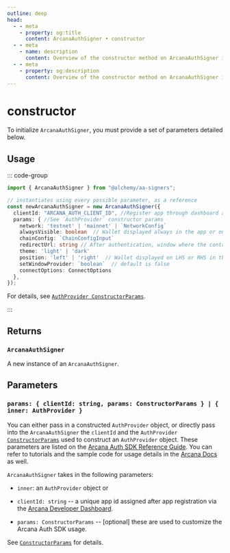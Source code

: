 ```yaml
---
outline: deep
head:
  - - meta
    - property: og:title
      content: ArcanaAuthSigner • constructor
  - - meta
    - name: description
      content: Overview of the constructor method on ArcanaAuthSigner in aa-signers
  - - meta
    - property: og:description
      content: Overview of the constructor method on ArcanaAuthSigner in aa-signers
---
```


# constructor

To initialize `ArcanaAuthSigner`, you must provide a set of parameters detailed below.

## Usage

::: code-group

```ts [example.ts]
import { ArcanaAuthSigner } from "@alchemy/aa-signers";

// instantiates using every possible parameter, as a reference
const newArcanaAuthSigner = new ArcanaAuthSigner({
  clientId: "ARCANA_AUTH_CLIENT_ID", //Register app through dashboard and get clientId
  params: { //See `AuthProvider` constructor params
    network: 'testnet' | 'mainnet' | `NetworkConfig`
    alwaysVisible: boolean  // Wallet displayed always in the app or only when a transaction needs review
    chainConfig: `ChainConfigInput`
    redirectUrl: string // After authentication, window where the control returns
    theme: 'light' | 'dark'
    position: 'left' | 'right'  // Wallet displayed on LHS or RHS in the app context
    setWindowProvider: `boolean`  // default is false
    connectOptions: ConnectOptions
  },
});
```

For details, see [`AuthProvider ConstructorParams`](https://authsdk-ref-guide.netlify.app/interfaces/constructorparams).

:::

## Returns

### `ArcanaAuthSigner`

A new instance of an `ArcanaAuthSigner`.

## Parameters

### `params: { clientId: string, params: ConstructorParams } | { inner: AuthProvider }`

You can either pass in a constructed `AuthProvider` object, or directly pass into the `ArcanaAuthSigner` the `clientId` and the `AuthProvider` [`ConstructorParams`](https://authsdk-ref-guide.netlify.app/interfaces/constructorparams) used to construct an `AuthProvider` object. These parameters are listed on the [Arcana Auth SDK Reference Guide](https://authsdk-ref-guide.netlify.app/interfaces/constructorparams). You can refer to tutorials and the sample code for usage details in the [Arcana Docs](https://docs.arcana.network/tutorials/code-samples/web/) as well.

`ArcanaAuthSigner` takes in the following parameters:

- `inner`: an `AuthProvider` object
or
- `clientId: string` -- a unique app id assigned after app registration via the [Arcana Developer Dashboard](https://dashboard.arcana.network/).

- `params: ConstructorParams` -- [optional] these are used to customize the Arcana Auth SDK usage.

See [`ConstructorParams`](https://authsdk-ref-guide.netlify.app/interfaces/constructorparams) for details.
